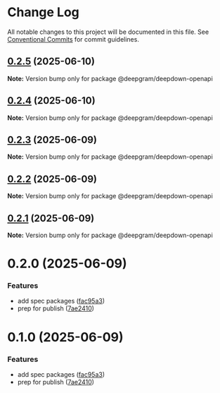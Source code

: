 # Change Log

All notable changes to this project will be documented in this file.
See [Conventional Commits](https://conventionalcommits.org) for commit guidelines.

## [0.2.5](https://github.com/deepgram/deepdown/compare/@deepgram/deepdown-openapi@0.2.4...@deepgram/deepdown-openapi@0.2.5) (2025-06-10)

**Note:** Version bump only for package @deepgram/deepdown-openapi

## [0.2.4](https://github.com/deepgram/deepdown/compare/@deepgram/deepdown-openapi@0.2.3...@deepgram/deepdown-openapi@0.2.4) (2025-06-10)

**Note:** Version bump only for package @deepgram/deepdown-openapi

## [0.2.3](https://github.com/deepgram/deepdown/compare/@deepgram/deepdown-openapi@0.2.2...@deepgram/deepdown-openapi@0.2.3) (2025-06-09)

**Note:** Version bump only for package @deepgram/deepdown-openapi

## [0.2.2](https://github.com/deepgram/deepdown/compare/@deepgram/deepdown-openapi@0.2.1...@deepgram/deepdown-openapi@0.2.2) (2025-06-09)

**Note:** Version bump only for package @deepgram/deepdown-openapi

## [0.2.1](https://github.com/deepgram/deepdown/compare/@deepgram/deepdown-openapi@0.2.0...@deepgram/deepdown-openapi@0.2.1) (2025-06-09)

**Note:** Version bump only for package @deepgram/deepdown-openapi

# 0.2.0 (2025-06-09)

### Features

- add spec packages ([fac95a3](https://github.com/deepgram/deepdown/commit/fac95a31be544ce9d78ff5e37546c7db64d4499b))
- prep for publish ([7ae2410](https://github.com/deepgram/deepdown/commit/7ae24103a596b25ea784f9d4f7b1bc30e6b369c2))

# 0.1.0 (2025-06-09)

### Features

- add spec packages ([fac95a3](https://github.com/deepgram/deepdown/commit/fac95a31be544ce9d78ff5e37546c7db64d4499b))
- prep for publish ([7ae2410](https://github.com/deepgram/deepdown/commit/7ae24103a596b25ea784f9d4f7b1bc30e6b369c2))
